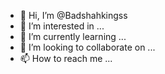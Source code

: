 - 👋 Hi, I’m @Badshahkingss
- 👀 I’m interested in ...
- 🌱 I’m currently learning ...
- 💞️ I’m looking to collaborate on ...
- 📫 How to reach me ...

<!---
Badshahkingss/Badshahkingss is a ✨ special ✨ repository because its `README.md` (this file) appears on your GitHub profile.
You can click the Preview link to take a look at your changes.
--->
